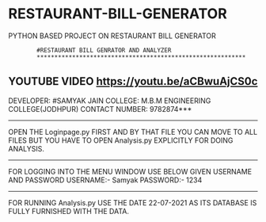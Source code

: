 # RESTAURANT-BILL-GENERATOR
PYTHON BASED PROJECT ON RESTAURANT BILL GENERATOR

			#RESTAURANT BILL GENRATOR AND ANALYZER
			***********************************************************
YOUTUBE VIDEO  https://youtu.be/aCBwuAjCS0c
-------------------------------------------------------------------------------------------------------------------------------------------------
DEVELOPER: #SAMYAK JAIN
COLLEGE: M.B.M ENGINEERING COLLEGE(JODHPUR)
CONTACT NUMBER: 9782874***
********************************************************************************************************************************************
OPEN THE Loginpage.py FIRST AND BY THAT FILE YOU CAN MOVE TO ALL FILES BUT YOU HAVE TO OPEN 
Analysis.py EXPLICITLY FOR DOING ANALYSIS.

*******************************************************************************************************************************************
FOR LOGGING INTO THE MENU WINDOW USE BELOW GIVEN USERNAME AND PASSWORD
USERNAME:- Samyak
PASSWORD:- 1234

******************************************************************************************************************************************
FOR RUNNING Analysis.py USE THE DATE 22-07-2021 AS ITS DATABASE IS FULLY FURNISHED WITH THE DATA.
